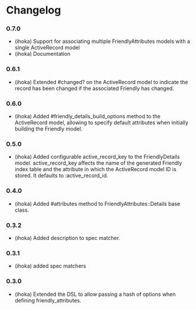 Changelog
=========

### 0.7.0
  * (ihoka) Support for associating multiple FriendlyAttributes models with a single ActiveRecord model
  * (ihoka) Documentation

### 0.6.1
  * (ihoka) Extended #changed? on the ActiveRecord model to indicate the record has been changed if the associated Friendly has changed.

### 0.6.0
  * (ihoka) Added #friendly_details_build_options method to the ActiveRecord model, allowing to specify default attributes when initially building the Friendly model.

### 0.5.0
  
  * (ihoka) Added configurable active_record_key to the FriendlyDetails model. active_record_key affects the name of the generated Friendly index table and the attribute in which the ActiveRecord model ID is stored. It defaults to :active_record_id.

### 0.4.0
  
  * (ihoka) Added #attributes method to FriendlyAttributes::Details base class.

### 0.3.2
  
  * (ihoka) Added description to spec matcher.

### 0.3.1
  
  * (ihoka) added spec matchers

### 0.3.0

  * (ihoka) Extended the DSL to allow passing a hash of options when defining friendly_attributes.
